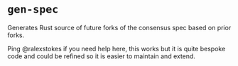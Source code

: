 # `gen-spec`

Generates Rust source of future forks of the consensus spec based on prior forks.

Ping @ralexstokes if you need help here, this works but it is quite bespoke code and could be refined so it is easier to maintain and extend.
